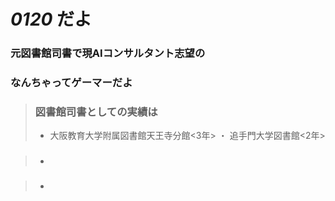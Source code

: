 # *0120* だよ
### 元図書館司書で現AIコンサルタント志望の  
### なんちゃってゲーマーだよ

>### 図書館司書としての実績は
>- 大阪教育大学附属図書館天王寺分館<3年> ・ 追手門大学図書館<2年> 

>###
>- 

>###
>-      

<!--
## Welcome to GitHub Pages

You can use the [editor on GitHub](https://github.com/n0120/20220422/edit/main/README.md) to maintain and preview the content for your website in Markdown files.

Whenever you commit to this repository, GitHub Pages will run [Jekyll](https://jekyllrb.com/) to rebuild the pages in your site, from the content in your Markdown files.

### Markdown

Markdown is a lightweight and easy-to-use syntax for styling your writing. It includes conventions for

```markdown
Syntax highlighted code block

# Header 1
## Header 2
### Header 3

- Bulleted
- List

1. Numbered
2. List

**Bold** and _Italic_ and `Code` text

[Link](url) and ![Image](src)
```

For more details see [Basic writing and formatting syntax](https://docs.github.com/en/github/writing-on-github/getting-started-with-writing-and-formatting-on-github/basic-writing-and-formatting-syntax).

### Jekyll Themes

Your Pages site will use the layout and styles from the Jekyll theme you have selected in your [repository settings](https://github.com/n0120/20220422/settings/pages). The name of this theme is saved in the Jekyll `_config.yml` configuration file.

### Support or Contact

Having trouble with Pages? Check out our [documentation](https://docs.github.com/categories/github-pages-basics/) or [contact support](https://support.github.com/contact) and we’ll help you sort it out.
-->
